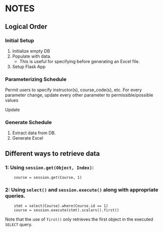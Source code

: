 # NOTES

## Logical Order
### Initial Setup
1. Initialize empty DB
2. Populate with data.
   - This is useful for specifying before generating an Excel file.
3. Setup Flask App

### Parameterizing Schedule
Permit users to specify instructor(s), course_code(s), etc.
For every parameter change, update every other parameter to permissible/possible values
 
Update

### Generate Schedule
1. Extract data from DB.
2. Generate Excel

## Different ways to retrieve data

### 1: Using `session.get(Object, Index)`:
```
    course = session.get(Course, 1)
```
### 2: Using `select()` and `session.execute()` along with appropriate queries. 
```
    stmt = select(Course).where(Course.id == 1)
    course = session.execute(stmt).scalars().first()
```
Note that the use of `first()` only retrieves the first object in the executed `SELECT` query.